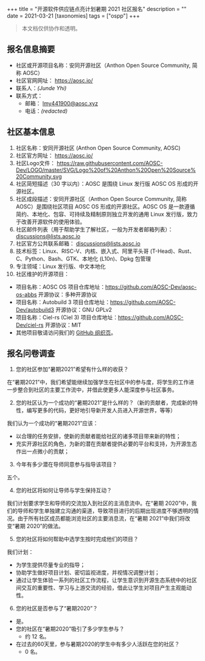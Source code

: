 +++
title = "开源软件供应链点亮计划暑期 2021 社区报名"
description = ""
date = 2021-03-21
[taxonomies]
tags = ["ospp"]
+++

> 本文档仅供协作和透明。

## 报名信息摘要

- 社区或开源项目名称：安同开源社区（Anthon Open Source Community, 简称 AOSC）
- 社区官网网址： https://aosc.io/
- 联系人：_(Junde Yhi)_
- 联系方式：
  - 邮箱： lmy441900@aosc.xyz
  - 电话：_(redacted)_

## 社区基本信息

1. 社区名称：安同开源社区 (Anthon Open Source Community, AOSC)
2. 社区官方网址： https://aosc.io/
3. 社区Logo文件： https://raw.githubusercontent.com/AOSC-Dev/LOGO/master/SVG/Logo%20of%20Anthon%20Open%20Source%20Community.svg
4. 社区简短描述（30 字以内）：AOSC 是围绕 Linux 发行版 AOSC OS 形成的开源社区。
5. 社区成段描述：安同开源社区（Anthon Open Source Community, 简称 AOSC）是围绕社区项目 AOSC OS 形成的开源社区。AOSC OS 是一款遵循简约、本地化、包容、可持续及精制原则独立开发的通用 Linux 发行版，致力于改善开源软件的使用体验。
6. 社区邮件列表（用于帮助学生了解社区，一般为开发者邮箱列表）： discussions@lists.aosc.io
7. 社区官方公共联系邮箱： discussions@lists.aosc.io
8. 技术标签：Linux、RISC-V、内核、嵌入式、阿里平头哥 (T-Head)、Rust、C、Python、Bash、GTK、本地化 (L10n)、Dpkg 包管理
9. 专注领域：Linux 发行版、中文本地化
10. 社区维护的开源项目：
  - 项目名称：AOSC OS
    项目仓库地址：https://github.com/AOSC-Dev/aosc-os-abbs
    开源协议：多种开源协议
  - 项目名称：Autobuild 3
    项目仓库地址：https://github.com/AOSC-Dev/autobuild3
    开源协议：GNU GPLv2
  - 项目名称：Ciel-rs (Ciel 3)
    项目仓库地址：https://github.com/AOSC-Dev/ciel-rs
    开源协议：MIT
  - 其他项目敬请访问我们的 [GitHub 组织页](https://github.com/AOSC-Dev/)。

## 报名问卷调查

1. 您的社区参加“暑期2021”希望有什么样的收获？


在“暑期2021”中，我们希望能继续加强学生在社区中的参与度，将学生的工作进一步整合到社区的主要工作流中，并借此使更多人能深度参与社区事务。

2. 您的社区认为一个成功的“暑期2021”是什么样的？（新的贡献者，完成新的特性，编写更多的代码，更好地引导新开发人员进入开源世界，等等）

我们认为一个成功的“暑期2021”应该：

- 以合理的任务安排，使新的贡献者能给社区的诸多项目带来新的特性；
- 充实开源社区的角色，为新的潜在贡献者提供必要的平台和支持，为开源生态作出一点微小的贡献；

3. 今年有多少潜在导师同意参与指导该项目？

五个。

4. 您的社区将如何让导师与学生保持互动？

我们计划要求学生和导师的交流加入到社区的主消息流中。在“暑期 2020”中，我们的导师和学生单独建立沟通的渠道，导致项目进行的后期出现进度不够透明的情况。由于所有社区成员都能浏览社区的主要消息流，在“暑期 2021”中我们将改变“暑期 2020”的做法。

5. 您的社区将如何帮助中选学生按时完成他们的项目？

我们计划：

- 为学生提供尽量专业的指导；
- 协助学生做好项目计划、密切监视进度，并视情况调整计划；
- 通过让学生体验一系列的社区工作流程，让学生意识到开源生态系统中的社区间交互的重要性、学习与上游交流的经验，借此让学生对项目产生主观能动性。

6. 您的社区是否参与了“暑期2020”？
  - 是。
  - 您的社区在“暑期2020”吸引了多少学生参与？
    - 约 12 名。
  - 在过去的60天里，参与暑期2020的学生中有多少人活跃在您的社区？
    - 0 名。
